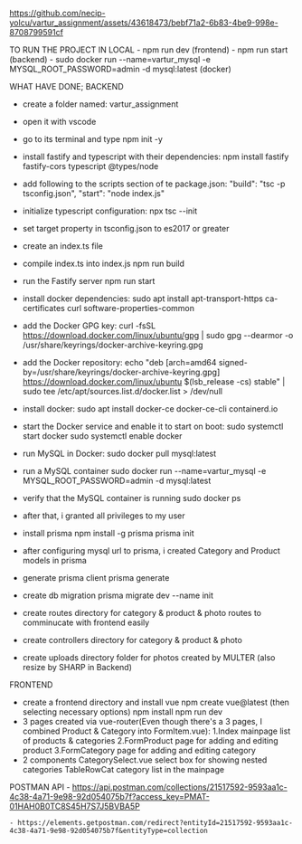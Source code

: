 https://github.com/necip-yolcu/vartur_assignment/assets/43618473/bebf71a2-6b83-4be9-998e-8708799591cf


TO RUN THE PROJECT IN LOCAL
    - npm run dev (frontend)
    - npm run start (backend)
    - sudo docker run --name=vartur_mysql -e MYSQL_ROOT_PASSWORD=admin -d mysql:latest (docker)



WHAT HAVE DONE;
BACKEND
- create a folder named: 
    vartur_assignment
- open it with vscode
- go to its terminal and type
    npm init -y
- install fastify and typescript with their dependencies:
    npm install fastify fastify-cors typescript @types/node
- add following to the scripts section of te package.json:
    "build": "tsc -p tsconfig.json",
    "start": "node index.js"
- initialize typescript configuration:
    npx tsc --init
- set target property in tsconfig.json to es2017 or greater
- create an index.ts file 
- compile index.ts into index.js
    npm run build
- run the Fastify server
    npm run start

- install docker dependencies:
    sudo apt install apt-transport-https ca-certificates curl software-properties-common
- add the Docker GPG key:
    curl -fsSL https://download.docker.com/linux/ubuntu/gpg | sudo gpg --dearmor -o /usr/share/keyrings/docker-archive-keyring.gpg
- add the Docker repository:
    echo "deb [arch=amd64 signed-by=/usr/share/keyrings/docker-archive-keyring.gpg] https://download.docker.com/linux/ubuntu $(lsb_release -cs) stable" | sudo tee /etc/apt/sources.list.d/docker.list > /dev/null
- install docker:
    sudo apt install docker-ce docker-ce-cli containerd.io
- start the Docker service and enable it to start on boot:
    sudo systemctl start docker
    sudo systemctl enable docker

- run MySQL in Docker:
    sudo docker pull mysql:latest
- run a MySQL container 
    sudo docker run --name=vartur_mysql -e MYSQL_ROOT_PASSWORD=admin -d mysql:latest
- verify that the MySQL container is running
    sudo docker ps
- after that, i granted all privileges to my user

- install prisma
    npm install -g prisma
    prisma init
- after configuring mysql url to prisma, i created Category and Product models in prisma
- generate prisma client
    prisma generate
- create db migration
    prisma migrate dev --name init

- create routes directory for category & product & photo routes to comminucate with frontend easily
- create controllers directory for category & product & photo
- create uploads directory folder for photos created by MULTER (also resize by SHARP in Backend)

FRONTEND
- create a frontend directory and install vue
    npm create vue@latest (then selecting necessary options)
    npm install
    npm run dev
- 3 pages created via vue-router(Even though there's a 3 pages, I combined Product & Category into FormItem.vue): 
    1.Index
        mainpage
        list of products & categories
    2.FormProduct
        page for adding and editing product
    3.FormCategory
        page for adding and editing category
- 2 components
    CategorySelect.vue
        select box for showing nested categories
    TableRowCat
        category list in the mainpage




POSTMAN API
    - https://api.postman.com/collections/21517592-9593aa1c-4c38-4a71-9e98-92d054075b7f?access_key=PMAT-01HAH0B0TC8S45H7S7J5BVBA5P

    - https://elements.getpostman.com/redirect?entityId=21517592-9593aa1c-4c38-4a71-9e98-92d054075b7f&entityType=collection
